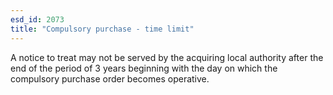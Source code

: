 ```yaml
---
esd_id: 2073
title: "Compulsory purchase - time limit"
---
```


A notice to treat may not be served by the acquiring local authority after the end of the period of 3 years beginning with the day on which the compulsory purchase order becomes operative.

